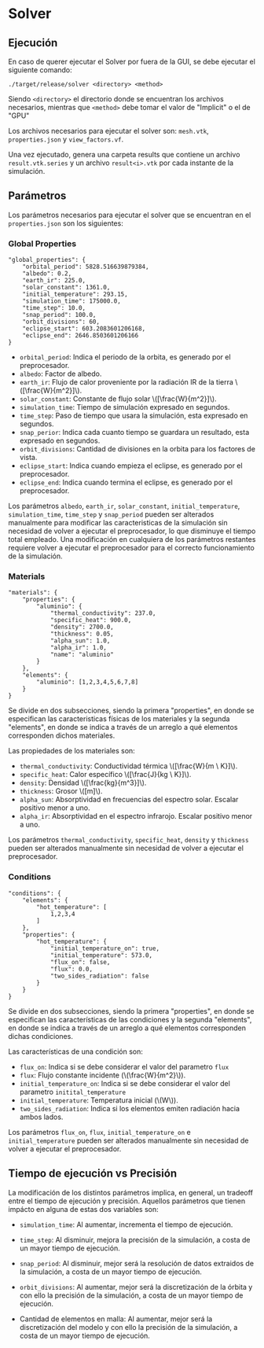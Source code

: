 # Solver

## Ejecución

En caso de querer ejecutar el Solver por fuera de la GUI, se debe ejecutar el siguiente comando:

```
./target/release/solver <directory> <method>
```

Siendo `<directory>` el directorio donde se encuentran los archivos necesarios, mientras que `<method>` debe tomar el valor de "Implicit" o el de "GPU"

Los archivos necesarios para ejecutar el solver son: `mesh.vtk`, `properties.json` y `view_factors.vf`.

Una vez ejecutado, genera una carpeta results que contiene un archivo `result.vtk.series` y un archivo `result<i>.vtk` por cada instante de la simulación.

## Parámetros

Los parámetros necesarios para ejecutar el solver que se encuentran en el `properties.json` son los siguientes:

### Global Properties

```
"global_properties": {
    "orbital_period": 5828.516639879384,
    "albedo": 0.2,
    "earth_ir": 225.0,
    "solar_constant": 1361.0,
    "initial_temperature": 293.15,
    "simulation_time": 175000.0,
    "time_step": 10.0,
    "snap_period": 100.0,
    "orbit_divisions": 60,
    "eclipse_start": 603.2083601206168,
    "eclipse_end": 2646.8503601206166
}
```

- `orbital_period`: Indica el periodo de la orbita, es generado por el preprocesador.
- `albedo`: Factor de albedo.
- `earth_ir`: Flujo de calor proveniente por la radiación IR de la tierra \\([\frac{W}{m^2}]\\).
- `solar_constant`: Constante de flujo solar \\([\frac{W}{m^2}]\\).
- `simulation_time`: Tiempo de simulación expresado en segundos.
- `time_step`: Paso de tiempo que usara la simulación, esta expresado en segundos.
- `snap_perior`: Indica cada cuanto tiempo se guardara un resultado, esta expresado en segundos.
- `orbit_divisions`: Cantidad de divisiones en la orbita para los factores de vista.
- `eclipse_start`: Indica cuando empieza el eclipse, es generado por el preprocesador.
- `eclipse_end`: Indica cuando termina el eclipse, es generado por el preprocesador.


Los parámetros `albedo`, `earth_ir`, `solar_constant`, `initial_temperature`, `simulation_time`, `time_step` y `snap_period` pueden ser alterados manualmente para 
modificar las caracteristicas de la simulación sin necesidad de volver a ejecutar el preprocesador, lo que disminuye el tiempo total empleado. 
Una modificación en cualquiera de los parámetros restantes requiere volver a ejecutar el preprocesador para el correcto funcionamiento de la simulación.


### Materials

```
"materials": {
    "properties": {
        "aluminio": {
            "thermal_conductivity": 237.0,
            "specific_heat": 900.0,
            "density": 2700.0,
            "thickness": 0.05,
            "alpha_sun": 1.0,
            "alpha_ir": 1.0,
            "name": "aluminio"
        }
    },
    "elements": {
        "aluminio": [1,2,3,4,5,6,7,8]
    }
}
```

Se divide en dos subsecciones, siendo la primera "properties", en donde se especifican las caracteristicas físicas de los materiales y la segunda "elements", en donde se indica a través de un arreglo a qué elementos corresponden dichos materiales.

Las propiedades de los materiales son:

- `thermal_conductivity`: Conductividad térmica \\([\frac{W}{m \ K}]\\).
- `specific_heat`: Calor específico \\([\frac{J}{kg \ K}]\\).
- `density`: Densidad \\([\frac{kg}{m^3}]\\).
- `thickness`: Grosor \\([m]\\).
- `alpha_sun`: Absorptividad en frecuencias del espectro solar. Escalar positivo menor a uno.
- `alpha_ir`: Absorptividad en el espectro infrarojo. Escalar positivo menor a uno.


Los parámetros `thermal_conductivity`, `specific_heat`, `density` y `thickness` pueden ser alterados manualmente sin necesidad de volver a ejecutar el preprocesador. 


### Conditions

```
"conditions": {
    "elements": {
        "hot_temperature": [
            1,2,3,4
        ]
    },
    "properties": {
        "hot_temperature": {
            "initial_temperature_on": true,
            "initial_temperature": 573.0,
            "flux_on": false,
            "flux": 0.0,
            "two_sides_radiation": false
        }
    }
}
```

Se divide en dos subsecciones, siendo la primera "properties", en donde se especifican las características de las condiciones y la segunda "elements", en donde se indica a través de un arreglo a qué elementos corresponden dichas condiciones.

Las características de una condición son:

- `flux_on`: Indica si se debe considerar el valor del parametro `flux`
- `flux`: Flujo constante incidente (\\(\frac{W}{m^2}\\)).
- `initial_temperature_on`: Indica si se debe considerar el valor del parametro `initital_temperature`
- `initial_temperature`: Temperatura inicial (\\(W\\)).
- `two_sides_radiation`: Indica si los elementos emiten radiación hacia ambos lados.

Los parámetros `flux_on`, `flux`, `initial_temperature_on` e `initial_temperature` pueden ser alterados manualmente sin necesidad de volver a ejecutar el preprocesador. 

## Tiempo de ejecución vs Precisión

La modificación de los distintos parámetros implica, en general, un tradeoff entre el tiempo de ejecución y precisión. Aquellos parámetros que tienen impácto en alguna de estas dos variables son:

- `simulation_time`: Al aumentar, incrementa el tiempo de ejecución.

- `time_step`: Al disminuir, mejora la precisión de la simulación,  a costa de un mayor tiempo de ejecución.

- `snap_period`: Al disminuir, mejor será la resolución de datos extraidos de la simulación, a costa de un mayor tiempo de ejecución.

- `orbit_divisions`: Al aumentar, mejor será la discretización de la órbita y con ello la precisión de la simulación, a costa de un mayor tiempo de ejecución.

- Cantidad de elementos en malla: Al aumentar, mejor será la discretización del modelo y con ello la precisión de la simulación, a costa de un mayor tiempo de ejecución.

